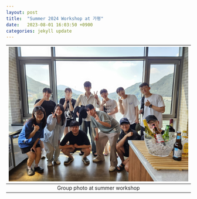 ```yaml
---
layout: post
title:  "Summer 2024 Workshop at 가평"
date:   2023-08-01 16:03:50 +0900
categories: jekyll update
---
```


| ![Principal Investigator](https://github.com/Inha-ERE/cure.github.io/blob/main/_images/2024summer.png?raw=true) | 
|:--:| 
| Group photo at summer workshop |
